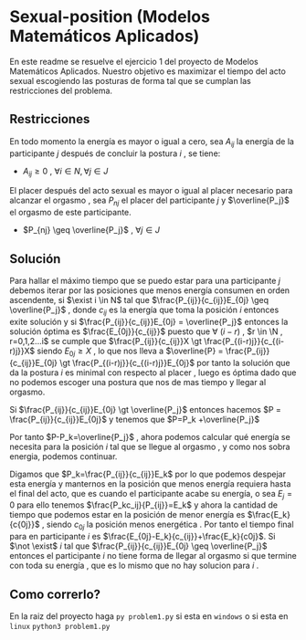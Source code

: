 # Sexual-position (Modelos Matemáticos Aplicados)

En este readme se resuelve el ejercicio 1 del proyecto de Modelos Matemáticos Aplicados. Nuestro objetivo es maximizar el tiempo del acto sexual escogiendo las posturas de forma tal que se cumplan las restricciones del problema.

## Restricciones

En todo momento la energía es mayor o igual a cero, sea $A_{ij}$ la energía de la participante $j$ después de concluir la postura $i$ , se tiene:

* $A_{ij} \geq 0$ , $\forall i \in N , \forall j \in J$

El placer después del acto sexual es mayor o igual
al placer necesario para alcanzar el orgasmo , sea $P_{nj}$ el placer del  participante $j$ y $\overline{P_j}$ el orgasmo de este participante.

* $P_{nj} \geq \overline{P_j}$ , $\forall j \in J$

## Solución

Para hallar el máximo tiempo que se puedo estar para una participante $j$ debemos iterar por las posiciones que menos energía consumen en orden ascendente, si $\exist i \in N$ tal que $\frac{P_{ij}}{c_{ij}}E_{0j} \geq \overline{P_j}$ , donde $c_{ij}$ es la energía que toma la posición $i$ entonces exite solución y si  $\frac{P_{ij}}{c_{ij}}E_{0j} = \overline{P_j}$ entonces la solución óptima es $\frac{E_{0j}}{c_{ij}}$ puesto que $\forall$ $(i-r)$ , $r \in \N , r=0,1,2...i$ se cumple que $\frac{P_{ij}}{c_{ij}}X \gt \frac{P_{(i-r)j}}{c_{(i-r)j}}X$ siendo $E_{0j} \geq X$ , lo que nos lleva a $\overline{P} = \frac{P_{ij}}{c_{ij}}E_{0j} \gt \frac{P_{(i-r)j}}{c_{(i-r)j}}E_{0j}$ por tanto la solución que da la postura $i$ es minimal con respecto al placer , luego es óptima dado que no podemos escoger una postura que nos de mas tiempo y llegar al orgasmo.

 Si $\frac{P_{ij}}{c_{ij}}E_{0j} \gt \overline{P_j}$ entonces hacemos $P = \frac{P_{ij}}{c_{ij}}E_{0j}$ y tenemos que $P=P_k +\overline{P_j}$

Por tanto $P-P_k=\overline{P_j}$ , ahora podemos calcular qué energía se necesita para la posición $i$ tal que se llegue al orgasmo , y como nos sobra energia, podemos continuar. 

Digamos que $P_k=\frac{P_{ij}}{c_{ij}}E_k$ por lo que podemos despejar esta energía y manternos en la posición que menos energía requiera hasta el final del acto, que es cuando el participante acabe su energía, o sea $E_j=0$ para ello tenemos $\frac{P_kc_ij}{P_{ij}}=E_k$ y ahora la cantidad de tiempo que podemos estar en la posición de menor energía es $\frac{E_k}{c{0j}}$ , siendo $c_{0j}$ la posición menos energética . Por tanto el tiempo final para en participante $i$ es $\frac{E_{0j}-E_k}{c_{ij}}+\frac{E_k}{c0j}$. Si $\not \exist$ $i$ tal que $\frac{P_{ij}}{c_{ij}}E_{0j} \geq \overline{P_j}$ entonces el participante $i$ no tiene forma de llegar al orgasmo si que termine con toda su energía , que es lo mismo que no hay solucion para $i$ .

## Como correrlo?
En la raiz del proyecto haga `py problem1.py` si esta en `windows` o si esta en `linux` `python3 problem1.py`
